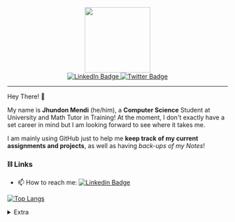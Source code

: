 <div id="header" align="center">
  
  <img src="https://pixeljoint.com/files/icons/full/raven_hop_160.gif" width="150"/>
  <div id="badges">
    <a href="https://www.linkedin.com/in/jmendi2021/">
      <img src="https://img.shields.io/badge/LinkedIn-blue?style=for-the-badge&logo=linkedin&logoColor=white" alt="LinkedIn Badge"/>
    </a>
    <a href="https://twitter.com/JMendi2021">
      <img src="https://img.shields.io/badge/Twitter-blue?style=for-the-badge&logo=twitter&logoColor=white" alt="Twitter Badge"/>
    </a>
  </div>
</div>

---
Hey There! 👋

My name is **Jhundon Mendi** (he/him), a **Computer Science** Student at University and Math Tutor in Training! At the moment, I don't exactly have a set career in mind but I am looking forward to see where it takes me.

I am mainly using GitHub just to help me **keep track of my current assignments and projects**, as well as having _back-ups of my Notes_!
### ⛓️ Links
- 📫 How to reach me: [![Linkedin Badge](https://img.shields.io/badge/-LinkedIn-blue?style=flat&logo=Linkedin&logoColor=white)](https://www.linkedin.com/in/jmendi2021/)
<!--
- 🌐 Website: [![Website Badge](https://img.shields.io/badge/-Website-purple?style=flat&logo=Website&logoColor=white)](WIP)
Not Ready! 🤭
-->
[![Top Langs](https://github-readme-stats.vercel.app/api/top-langs/?username=JMendi2021&theme=dark)](https://github.com/anuraghazra/github-readme-stats)

<details>
<summary>Extra</summary>  
  <h4>Things that I enjoy:</h4>
  <ul>
	  <li>🎮 Video Games</li>
	  <li>📖 Reading</li>
    <li>🎵 Music (No set preference!)</li>
    <li>🤖 Artificial Intelligence/Machine Learning (No set preference!)</li>
    <li>📕 Theory of Computation (No set preference!)</li>
	</ul>

  <h4>Programming Learning:</h4>
  <ul>
	  <li>Tic Tac Toe with Minimax Algorithm</li>
	</ul>
  
  <h4> 📓 Note Taking Application: Obsidian </h4>
</details>
